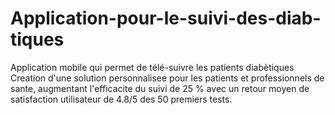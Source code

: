 # Application-pour-le-suivi-des-diab-tiques
Application mobile qui permet de télé-suivre les patients  diabètiques 
Creation d'une solution personnalisee pour les patients et professionnels de sante, augmentant
l'efficacite du suivi de 25 % avec un retour moyen de satisfaction utilisateur de 4.8/5 des 50 premiers tests.
